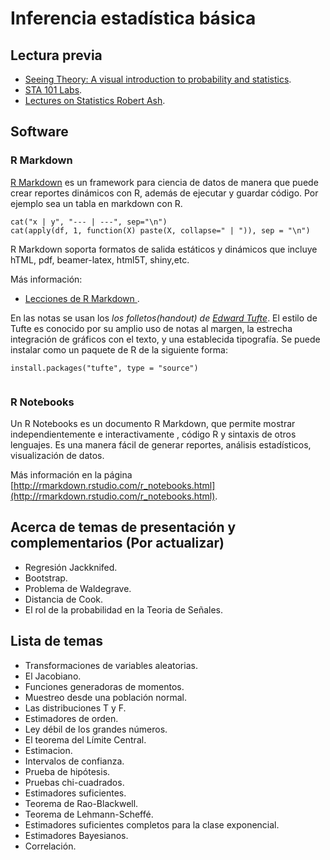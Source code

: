 # Inferencia estadística básica

## Lectura previa
 - [Seeing Theory: A visual introduction to probability and statistics](http://students.brown.edu/seeing-theory/).
 - [STA 101 Labs](http://www2.stat.duke.edu/~mc301/101_labs/).
 - [Lectures on Statistics Robert Ash](http://www.math.uiuc.edu/~r-ash/Stat.html).
 
 ## Software
 
 ### R Markdown 

[R Markdown](http://rmarkdown.rstudio.com/index.html) es un framework para ciencia de datos de manera que puede crear reportes dinámicos con R, además de ejecutar y guardar código. Por ejemplo sea un tabla en markdown con R.

```{r , results='asis', echo=FALSE}
cat("x | y", "--- | ---", sep="\n")
cat(apply(df, 1, function(X) paste(X, collapse=" | ")), sep = "\n")
```

R Markdown soporta formatos de salida estáticos y dinámicos que incluye  hTML, pdf,  beamer-latex, html5T, shiny,etc.

Más información:

* [Lecciones de R Markdown ](http://rmarkdown.rstudio.com/lesson-1.html).

En las notas se usan los *los folletos(handout) de [Edward Tufte](http://rmarkdown.rstudio.com/tufte_handout_format.html)*. El estilo de Tufte es conocido por su amplio uso de notas al margen, la estrecha integración de gráficos con el texto, y una establecida tipografía. Se puede instalar como un paquete de R  de la siguiente forma:

```
install.packages("tufte", type = "source")


```

### R Notebooks
Un R Notebooks es un documento R Markdown, que permite mostrar independientemente e interactivamente , código R y sintaxis de  otros lenguajes. Es una manera fácil de generar reportes, análisis estadísticos, visualización de datos.

Más información en  la página [http://rmarkdown.rstudio.com/r_notebooks.html](http://rmarkdown.rstudio.com/r_notebooks.html).
 
## Acerca de temas de presentación y complementarios (Por actualizar)

 - Regresión Jackknifed.
 - Bootstrap.
 - Problema de Waldegrave.
 - Distancia de Cook.
 - El rol de la probabilidad en la Teoria de Señales.

## Lista de temas

 - Transformaciones  de variables aleatorias.
 - El Jacobiano.
 - Funciones generadoras de momentos.
 - Muestreo desde una población normal. 
 - Las distribuciones  T y F.
 - Estimadores  de orden.
 - Ley débil de los grandes números.
 - El teorema del Límite Central.
 - Estimacion.
 - Intervalos de confianza.
 - Prueba de hipótesis. 
 - Pruebas chi-cuadrados.
 - Estimadores suficientes.
 - Teorema de  Rao-Blackwell.
 - Teorema de Lehmann-Scheffé.
 - Estimadores suficientes completos para la clase exponencial.
 - Estimadores Bayesianos.
 - Correlación.
